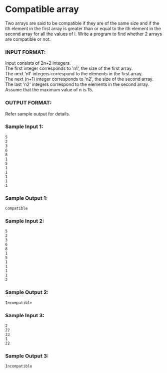 # Compatible array

Two arrays are said to be compatible if they are of the same size and if the ith element in the first array is greater than or equal to the ith element in the second array for all the values of i. Write a program to find whether 2 arrays are compatible or not.

### INPUT FORMAT:

Input consists of 2n+2 integers. <br>
The first integer corresponds to 'n1', the size of the first array. <br>
The next 'n1' integers correspond to the elements in the first array. <br>
The next (n+1) integer corresponds to 'n2', the size of the second array. <br>
The last 'n2' integers correspond to the elements in the second array. <br>
Assume that the maximum value of n is 15.

### OUTPUT FORMAT:

Refer sample output for details.

### Sample Input 1:

```
5
2
3
6
8
1
5
1
1
1
1
1
```

### Sample Output 1:

```
Compatible
```

### Sample Input 2:

```
5
2
3
6
8
1
5
1
1
1
1
2
```

### Sample Output 2:

```
Incompatible
```

### Sample Input 3:

```
2
22
33
1
22
```

### Sample Output 3:

```
Incompatible
```
